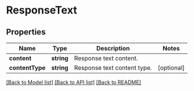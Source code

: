 # ResponseText

## Properties
Name | Type | Description | Notes
------------ | ------------- | ------------- | -------------
**content** | **string** | Response text content. | 
**contentType** | **string** | Response text content type. | [optional] 

[[Back to Model list]](../README.md#documentation-for-models) [[Back to API list]](../README.md#documentation-for-api-endpoints) [[Back to README]](../README.md)


